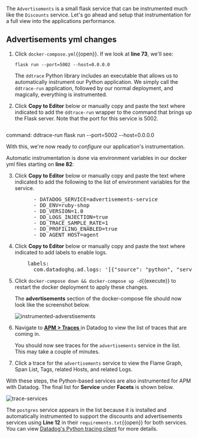 The `Advertisements` is a small flask service that can be instrumented much like the `Discounts` service. Let's go ahead and setup that instrumentation for a full view into the applications performance.

## Advertisements yml changes

1. Click `docker-compose.yml`{{open}}. If we look at **line 73**, we'll see:

    ```
    flask run --port=5002 --host=0.0.0.0
    ```

    The `ddtrace` Python library includes an executable that allows us to automatically instrument our Python application. We simply call the `ddtrace-run` application, followed by our normal deployment, and magically, everything is instrumented.

2. Click **Copy to Editor** below or manually copy and paste the text where indicated to add the `ddtrace-run` wrapper to the command that brings up the Flask server. Note that the port for this service is 5002. 

    <pre class="file" data-filename="docker-compose.yml" data-target="insert" data-marker="command: flask run --port=5002 --host=0.0.0.0">
command: ddtrace-run flask run --port=5002 --host=0.0.0.0</pre> 

With this, we're now ready to *configure* our application's instrumentation.

Automatic instrumentation is done via environment variables in our docker yml files starting on **line 82**:

3. Click **Copy to Editor** below or manually copy and paste the text where indicated to add the following to the list of environment variables for the service. 

    <pre class="file" data-filename="docker-compose.yml" data-target="insert" data-marker="# add ads env variables">
         - DATADOG_SERVICE=advertisements-service
         - DD_ENV=ruby-shop
         - DD_VERSION=1.0
         - DD_LOGS_INJECTION=true
         - DD_TRACE_SAMPLE_RATE=1
         - DD_PROFILING_ENABLED=true
         - DD_AGENT_HOST=agent</pre>

4. Click **Copy to Editor** below or manually copy and paste the text where indicated to add labels to enable logs. 

    <pre class="file" data-filename="docker-compose.yml" data-target="insert" data-marker="# add ads log labels">
       labels:
         com.datadoghq.ad.logs: '[{"source": "python", "service": "advertisements-service"}]'</pre>

5. Click `docker-compose down && docker-compose up -d`{{execute}} to restart the docker deployment to apply these changes. <p> The **advertisements** section of the docker-compose file should now look like the screenshot below. <p> ![instrumented-adverstisements](instrumentapp2/assets/instrumented-advertisements.png)

6. Navigate to <a href="https://app.datadoghq.com/apm/traces" target="_datadog">**APM > Traces** </a> in Datadog to view the list of traces that are coming in. <p> You should now see traces for the `advertisements` service in the list. This may take a couple of minutes.

7. Click a trace for the `advertisements` service to view the Flame Graph, Span List, Tags, related Hosts, and related Logs.

With these steps, the Python-based services are also instrumented for APM with Datadog. The final list for **Service** under **Facets** is shown below.

![trace-services](instrumentapp2/assets/trace-allservices.png)

The `postgres` service appears in the list because it is installed and automatically instrumented to support the discounts and advertisements services using **Line 12** in their `requirements.txt`{{open}} for both services. You can view <a href="https://ddtrace.readthedocs.io/en/stable/integrations.html#module-ddtrace.contrib.psycopg" target="_blank"> Datadog's Python tracing client</a> for more details. 

